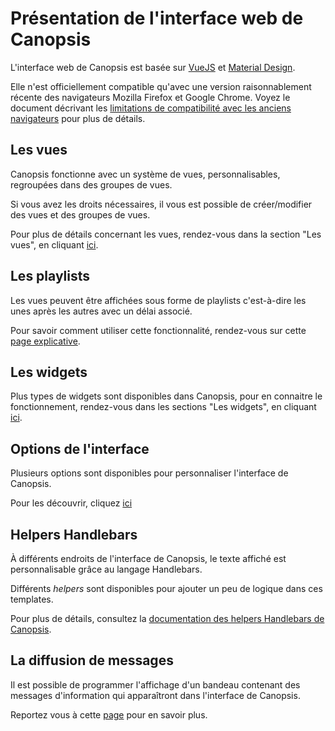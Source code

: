 # Présentation de l'interface web de Canopsis

L'interface web de Canopsis est basée sur [VueJS](https://vuejs.org) et [Material Design](https://material.io).

Elle n'est officiellement compatible qu'avec une version raisonnablement récente des navigateurs Mozilla Firefox et Google Chrome. Voyez le document décrivant les [limitations de compatibilité avec les anciens navigateurs](../limitations/index.md) pour plus de détails.

## Les vues

Canopsis fonctionne avec un système de vues, personnalisables, regroupées dans des groupes de vues.

Si vous avez les droits nécessaires, il vous est possible de créer/modifier des vues et des groupes de vues.

Pour plus de détails concernant les vues, rendez-vous dans la section "Les vues", en cliquant [ici](./vues/index.md).

## Les playlists

Les vues peuvent être affichées sous forme de playlists c'est-à-dire les unes après les autres avec un délai associé.

Pour savoir comment utiliser cette fonctionnalité, rendez-vous sur cette [page explicative](../menu-administration/listes-de-lecture.md).

## Les widgets

Plus types de widgets sont disponibles dans Canopsis, pour en connaitre le fonctionnement, rendez-vous dans les sections "Les widgets", en cliquant [ici](./widgets/index.md).

## Options de l'interface

Plusieurs options sont disponibles pour personnaliser l'interface de Canopsis.

Pour les découvrir, cliquez [ici](./parametres-de-linterface/index.md)

## Helpers Handlebars

À différents endroits de l'interface de Canopsis, le texte affiché est personnalisable grâce au langage Handlebars.

Différents *helpers* sont disponibles pour ajouter un peu de logique dans ces templates.

Pour plus de détails, consultez la [documentation des helpers Handlebars de Canopsis](helpers/index.md).

## La diffusion de messages

Il est possible de programmer l'affichage d'un bandeau contenant des messages d'information qui apparaîtront dans l'interface de Canopsis.

Reportez vous à cette [page](broadcast-messages.md) pour en savoir plus.
